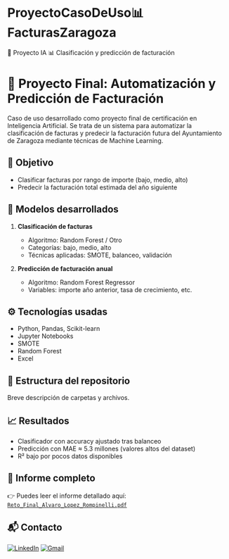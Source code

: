 # ProyectoCasoDeUso📊FacturasZaragoza
🧠 Proyecto IA  📊 Clasificación y predicción de facturación  

# 🧾 Proyecto Final: Automatización y Predicción de Facturación

Caso de uso desarrollado como proyecto final de certificación en Inteligencia Artificial. Se trata de un sistema para automatizar la clasificación de facturas y predecir la facturación futura del Ayuntamiento de Zaragoza mediante técnicas de Machine Learning.

## 🎯 Objetivo

- Clasificar facturas por rango de importe (bajo, medio, alto)
- Predecir la facturación total estimada del año siguiente

## 🧠 Modelos desarrollados

1. **Clasificación de facturas**  
   - Algoritmo: Random Forest / Otro  
   - Categorías: bajo, medio, alto  
   - Técnicas aplicadas: SMOTE, balanceo, validación

2. **Predicción de facturación anual**  
   - Algoritmo: Random Forest Regressor  
   - Variables: importe año anterior, tasa de crecimiento, etc.

## ⚙️ Tecnologías usadas

- Python, Pandas, Scikit-learn
- Jupyter Notebooks
- SMOTE
- Random Forest
- Excel

## 📂 Estructura del repositorio

Breve descripción de carpetas y archivos.

## 📈 Resultados

- Clasificador con accuracy ajustado tras balanceo
- Predicción con MAE ≈ 5.3 millones (valores altos del dataset)
- R² bajo por pocos datos disponibles

## 📝 Informe completo

👉 Puedes leer el informe detallado aquí:  
[`Reto_Final_Alvaro_Lopez_Rompinelli.pdf`](./informe/Reto_Final_Alvaro_Lopez_Rompinelli.pdf)

## 📬 Contacto

[![LinkedIn](https://img.shields.io/badge/-LinkedIn-0e76a8?style=flat&logo=linkedin&logoColor=white)](https://www.linkedin.com/in/alvaro-lopez-rompinelli-ciberseguridad/?trk=opento_sprofile_topcard)
[![Gmail](https://img.shields.io/badge/-Email-D14836?style=flat&logo=gmail&logoColor=white)](mailto:alvarorompinelli732@gmail.com)

